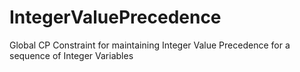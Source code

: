 # IntegerValuePrecedence
Global CP Constraint for maintaining Integer Value Precedence for a sequence of Integer Variables
